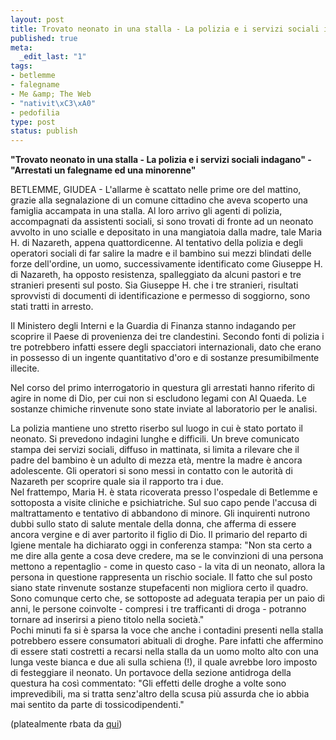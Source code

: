 ```yaml
--- 
layout: post
title: Trovato neonato in una stalla - La polizia e i servizi sociali indagano
published: true
meta: 
  _edit_last: "1"
tags: 
- betlemme
- falegname
- Me &amp; The Web
- "nativit\xC3\xA0"
- pedofilia
type: post
status: publish
---
```

**"Trovato neonato in una stalla - La polizia e i servizi sociali indagano" - "Arrestati un falegname ed una minorenne"**  
  
BETLEMME, GIUDEA - L'allarme è scattato nelle prime ore del mattino, grazie alla segnalazione di un comune cittadino che aveva scoperto una famiglia accampata in una stalla. Al loro arrivo gli agenti di polizia, accompagnati da assistenti sociali, si sono trovati di fronte ad un neonato avvolto in uno scialle e depositato in una mangiatoia dalla madre, tale Maria H. di Nazareth, appena quattordicenne. Al tentativo della polizia e degli operatori sociali di far salire la madre e il bambino sui mezzi blindati delle forze dell'ordine, un uomo, successivamente identificato come Giuseppe H. di Nazareth, ha opposto resistenza, spalleggiato da alcuni pastori e tre stranieri presenti sul posto. Sia Giuseppe H. che i tre stranieri, risultati sprovvisti di documenti di identificazione e permesso di soggiorno, sono stati tratti in arresto.  
  
Il Ministero degli Interni e la Guardia di Finanza stanno indagando per scoprire il Paese di provenienza dei tre clandestini. Secondo fonti di polizia i tre potrebbero infatti essere degli spacciatori internazionali, dato che erano in possesso di un ingente quantitativo d'oro e di sostanze presumibilmente illecite.  
  
Nel corso del primo interrogatorio in questura gli arrestati hanno riferito di agire in nome di Dio, per cui non si escludono legami con Al Quaeda. Le sostanze chimiche rinvenute sono state inviate al laboratorio per le analisi.  
  
La polizia mantiene uno stretto riserbo sul luogo in cui è stato portato il neonato. Si prevedono indagini lunghe e difficili. Un breve comunicato stampa dei servizi sociali, diffuso in mattinata, si limita a rilevare che il padre del bambino è un adulto di mezza età, mentre la madre è ancora adolescente. Gli operatori si sono messi in contatto con le autorità di Nazareth per scoprire quale sia il rapporto tra i due.  
Nel frattempo, Maria H. è stata ricoverata presso l'ospedale di Betlemme e sottoposta a visite cliniche e psichiatriche. Sul suo capo pende l'accusa di maltrattamento e tentativo di abbandono di minore. Gli inquirenti nutrono dubbi sullo stato di salute mentale della donna, che afferma di essere ancora vergine e di aver partorito il figlio di Dio. Il primario del reparto di Igiene mentale ha dichiarato oggi in conferenza stampa: "Non sta certo a me dire alla gente a cosa deve credere, ma se le convinzioni di una persona mettono a repentaglio - come in questo caso - la vita di un neonato, allora la persona in questione rappresenta un rischio sociale. Il fatto che sul posto siano state rinvenute sostanze stupefacenti non migliora certo il quadro. Sono comunque certo che, se sottoposte ad adeguata terapia per un paio di anni, le persone coinvolte - compresi i tre trafficanti di droga - potranno tornare ad inserirsi a pieno titolo nella società."  
Pochi minuti fa si è sparsa la voce che anche i contadini presenti nella stalla potrebbero essere consumatori abituali di droghe. Pare infatti che affermino di essere stati costretti a recarsi nella stalla da un uomo molto alto con una lunga veste bianca e due ali sulla schiena (!), il quale avrebbe loro imposto di festeggiare il neonato. Un portavoce della sezione antidroga della questura ha così commentato: "Gli effetti delle droghe a volte sono imprevedibili, ma si tratta senz'altro della scusa più assurda che io abbia mai sentito da parte di tossicodipendenti."  
  
(platealmente rbata da [qui](http://www.innoland.it/2009/12/barzelletta-storie-di-gesu.html)) 
